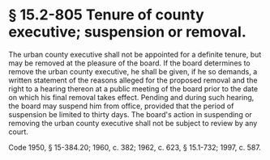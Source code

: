 # § 15.2-805 Tenure of county executive; suspension or removal.

<p>The urban county executive shall not be appointed for a definite tenure, but may be removed at the pleasure of the board. If the board determines to remove the urban county executive, he shall be given, if he so demands, a written statement of the reasons alleged for the proposed removal and the right to a hearing thereon at a public meeting of the board prior to the date on which his final removal takes effect. Pending and during such hearing, the board may suspend him from office, provided that the period of suspension be limited to thirty days. The board's action in suspending or removing the urban county executive shall not be subject to review by any court.</p><p>Code 1950, § 15-384.20; 1960, c. 382; 1962, c. 623, § 15.1-732; 1997, c. 587.</p>